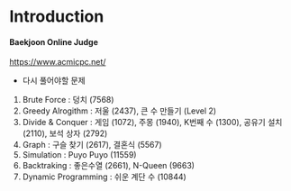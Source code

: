 # Introduction

#### Baekjoon Online Judge
<https://www.acmicpc.net/>
  
- 다시 풀어야할 문제 

1. Brute Force : 덩치 (7568)   
2. Greedy Alrogithm : 저울 (2437), 큰 수 만들기 (Level 2)
3. Divide & Conquer : 게임 (1072), 주몽 (1940), K번째 수 (1300), 공유기 설치 (2110), 보석 상자 (2792) 
4. Graph : 구슬 찾기 (2617), 결혼식 (5567)   
5. Simulation : Puyo Puyo (11559)
6. Backtraking : 좋은수열 (2661), N-Queen (9663)
7. Dynamic Programming : 쉬운 계단 수 (10844)
